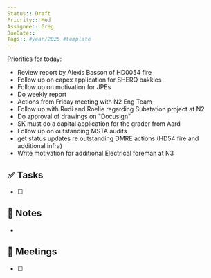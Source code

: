```yaml
---
Status:: Draft
Priority:: Med
Assignee:: Greg
DueDate:: 
Tags:: #year/2025 #template
---
```

Priorities for today:
- Review report by Alexis Basson of HD0054 fire
- Follow up on capex application for SHERQ bakkies
- Follow up on motivation for JPEs
- Do weekly report
- Actions from Friday meeting with N2 Eng Team
- Follow up with Rudi and Roelie regarding Substation project at N2 
- Do approval of drawings on "Docusign"
- SK must do a capital application for the grader from Aard
- Follow up on outstanding MSTA audits
- get status updates re outstanding DMRE actions (HD54 fire and additional infra)
- Write motivation for additional Electrical foreman at N3
## ✅ Tasks
- [ ]

## 📝 Notes
-

## 📅 Meetings
- [ ]